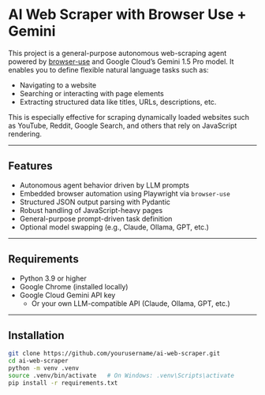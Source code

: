 # AI Web Scraper with Browser Use + Gemini

This project is a general-purpose autonomous web-scraping agent powered by [browser-use](https://github.com/Browser-Use/browser-use) and Google Cloud’s Gemini 1.5 Pro model. It enables you to define flexible natural language tasks such as:

- Navigating to a website  
- Searching or interacting with page elements  
- Extracting structured data like titles, URLs, descriptions, etc.

This is especially effective for scraping dynamically loaded websites such as YouTube, Reddit, Google Search, and others that rely on JavaScript rendering.

---

## Features

- Autonomous agent behavior driven by LLM prompts  
- Embedded browser automation using Playwright via `browser-use`  
- Structured JSON output parsing with Pydantic  
- Robust handling of JavaScript-heavy pages  
- General-purpose prompt-driven task definition  
- Optional model swapping (e.g., Claude, Ollama, GPT, etc.)

---

## Requirements

- Python 3.9 or higher  
- Google Chrome (installed locally)  
- Google Cloud Gemini API key  
  - Or your own LLM-compatible API (Claude, Ollama, GPT, etc.)

---

## Installation

```bash
git clone https://github.com/yourusername/ai-web-scraper.git
cd ai-web-scraper
python -m venv .venv
source .venv/bin/activate   # On Windows: .venv\Scripts\activate
pip install -r requirements.txt
